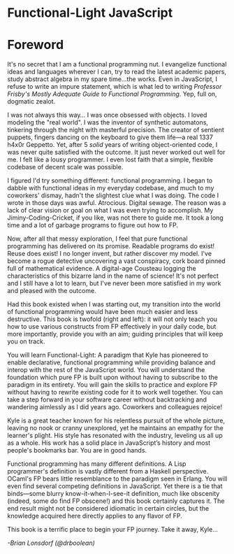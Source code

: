 # Functional-Light JavaScript
# Foreword

It's no secret that I am a functional programming nut. I evangelize functional ideas and languages wherever I can, try to read the latest academic papers, study abstract algebra in my spare time…the works. Even in JavaScript, I refuse to write an impure statement, which is what led to writing *Professor Frisby's Mostly Adequate Guide to Functional Programming*. Yep, full on, dogmatic zealot.

I was not always this way… I was once obsessed with objects. I loved modeling the "real world". I was the inventor of synthetic automatons, tinkering through the night with masterful precision. The creator of sentient puppets, fingers dancing on the keyboard to give them life—a real 1337 h4x0r Geppetto. Yet, after 5 *solid* years of writing object-oriented code, I was never quite satisfied with the outcome. It just never worked out well for me. I felt like a lousy programmer. I even lost faith that a simple, flexible codebase of decent scale was possible.

I figured I'd try something different: functional programming. I began to dabble with functional ideas in my everyday codebase, and much to my coworkers' dismay, hadn't the slightest clue what I was doing. The code I wrote in those days was awful. Atrocious. Digital sewage. The reason was a lack of clear vision or goal on what I was even trying to accomplish. My Jiminy-Coding-Cricket, if you like, was not there to guide me. It took a long time and a lot of garbage programs to figure out how to FP.

Now, after all that messy exploration, I feel that pure functional programming has delivered on its promise. Readable programs do exist! Reuse does exist! I no longer invent, but rather discover my model. I've become a rogue detective uncovering a vast conspiracy, cork board pinned full of mathematical evidence. A digital-age Cousteau logging the characteristics of this bizarre land in the name of science! It's not perfect and I still have a lot to learn, but I've never been more satisfied in my work and pleased with the outcome.

Had this book existed when I was starting out, my transition into the world of functional programming would have been much easier and less destructive. This book is twofold (right and left): it will not only teach you how to use various constructs from FP effectively in your daily code, but more importantly, provide you with an aim; guiding principles that will keep you on track.

You will learn Functional-Light: A paradigm that Kyle has pioneered to enable declarative, functional programming while providing balance and interop with the rest of the JavaScript world. You will understand the foundation which pure FP is built upon without having to subscribe to the paradigm in its entirety. You will gain the skills to practice and explore FP without having to rewrite existing code for it to work well together. You can take a step forward in your software career without backtracking and wandering aimlessly as I did years ago. Coworkers and colleagues rejoice!

Kyle is a great teacher known for his relentless pursuit of the whole picture, leaving no nook or cranny unexplored, yet he maintains an empathy for the learner's plight. His style has resonated with the industry, leveling us all up as a whole. His work has a solid place in JavaScript’s history and most people's bookmarks bar. You are in good hands.

Functional programming has many different definitions. A Lisp programmer's definition is vastly different from a Haskell perspective. OCaml's FP bears little resemblance to the paradigm seen in Erlang. You will even find several competing definitions in JavaScript. Yet there is a tie that binds—some blurry know-it-when-I-see-it definition, much like obscenity (indeed, some do find FP obscene!) and this book certainly captures it. The end result might not be considered idiomatic in certain circles, but the knowledge acquired here directly applies to any flavor of FP.

This book is a terrific place to begin your FP journey. Take it away, Kyle...

*-Brian Lonsdorf (@drboolean)*
